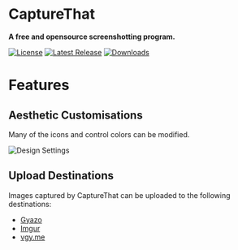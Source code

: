 # CaptureThat

__A free and opensource screenshotting program.__

[![License](https://img.shields.io/github/license/trdwll/CaptureThat.svg?label=License)](https://github.com/trdwll/CaptureThat/blob/master/LICENSE.md)
[![Latest Release](https://img.shields.io/github/release/trdwll/CaptureThat.svg?label=Latest%20Release&maxAge=60)](https://github.com/trdwll/CaptureThat/releases/latest)
[![Downloads](https://img.shields.io/github/downloads/trdwll/CaptureThat/latest/total.svg?label=Downloads)](https://github.com/trdwll/CaptureThat/releases)

# Features

## Aesthetic Customisations

Many of the icons and control colors can be modified.

![Design Settings](https://i.imgur.com/govIVhR.png)

## Upload Destinations

Images captured by CaptureThat can be uploaded to the following destinations:

* [Gyazo](http://gyazo.com)
* [Imgur](http://imgur.com)
* [vgy.me](http://vgy.me)
